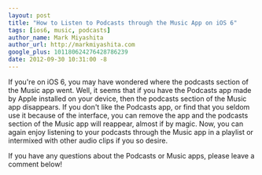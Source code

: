 ```yaml
---
layout: post
title: "How to Listen to Podcasts through the Music App on iOS 6"
tags: [ios6, music, podcasts]
author_name: Mark Miyashita
author_url: http://markmiyashita.com
google_plus: 101180624276428786239
date: 2012-09-30 10:31:00 -8
---
```


If you're on iOS 6, you may have wondered where the podcasts section of the Music app went. Well, it seems that if you have the Podcasts app made by Apple installed on your device, then the podcasts section of the Music app disappears. If you don't like the Podcasts app, or find that you seldom use it because of the interface, you can remove the app and the podcasts section of the Music app will reappear, almost if by magic. Now, you can again enjoy listening to your podcasts through the Music app in a playlist or intermixed with other audio clips if you so desire.

If you have any questions about the Podcasts or Music apps, please leave a comment below!
